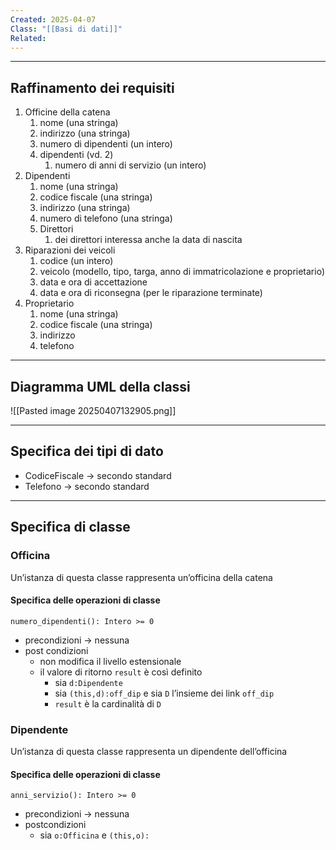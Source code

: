 ```yaml
---
Created: 2025-04-07
Class: "[[Basi di dati]]"
Related:
---
```

---
## Raffinamento dei requisiti
1. Officine della catena
	1. nome (una stringa)
	2. indirizzo (una stringa)
	3. numero di dipendenti (un intero)
	4. dipendenti (vd. 2)
		1. numero di anni di servizio (un intero)
2. Dipendenti
	1. nome (una stringa)
	2. codice fiscale (una stringa)
	3. indirizzo (una stringa)
	4. numero di telefono (una stringa)
	5. Direttori
		1. dei direttori interessa anche la data di nascita
3. Riparazioni dei veicoli
	1. codice (un intero)
	2. veicolo (modello, tipo, targa, anno di immatricolazione e proprietario)
	3. data e ora di accettazione
	4. data e ora di riconsegna (per le riparazione terminate)
4. Proprietario
	1. nome (una stringa)
	2. codice fiscale (una stringa)
	3. indirizzo
	4. telefono

---
## Diagramma UML della classi
![[Pasted image 20250407132905.png]]

---
## Specifica dei tipi di dato
- CodiceFiscale → secondo standard
- Telefono → secondo standard

---
## Specifica di classe
### Officina
Un’istanza di questa classe rappresenta un’officina della catena
#### Specifica delle operazioni di classe
`numero_dipendenti(): Intero >= 0`
- precondizioni → nessuna
- post condizioni
	- non modifica il livello estensionale
	- il valore di ritorno `result` è così definito
		- sia `d:Dipendente`
		- sia `(this,d):off_dip` e sia `D` l’insieme dei link `off_dip`
		- `result` è la cardinalità di `D`

### Dipendente
Un’istanza di questa classe rappresenta un dipendente dell’officina
#### Specifica delle operazioni di classe
`anni_servizio(): Intero >= 0`
- precondizioni → nessuna
- postcondizioni
	- sia `o:Officina` e `(this,o):`